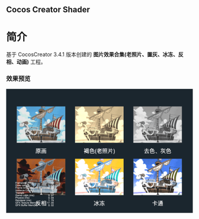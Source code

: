 ## Cocos Creator Shader

# 简介
基于 CocosCreator 3.4.1 版本创建的 **图片效果合集(老照片、置灰、冰冻、反相、动画)** 工程。

### 效果预览
![image](../../image/202202/2022022402.png)